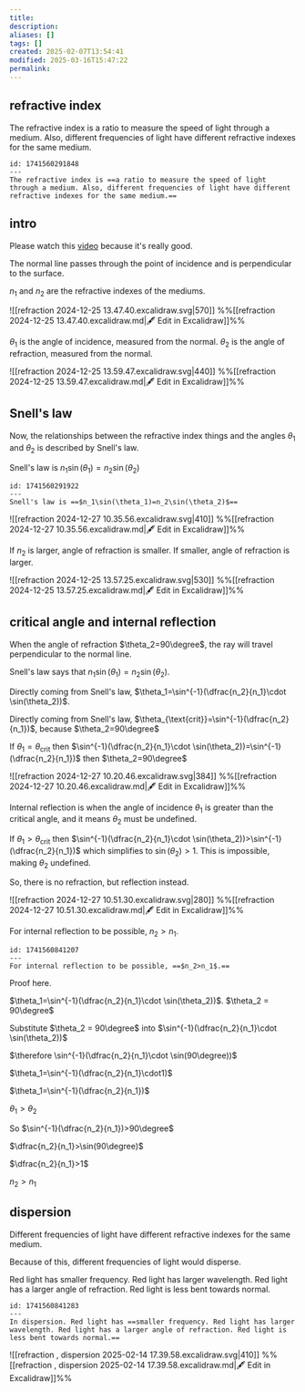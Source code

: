 ```yaml
---
title: 
description: 
aliases: []
tags: []
created: 2025-02-07T13:54:41
modified: 2025-03-16T15:47:22
permalink:
---
```


## refractive index

The refractive index is a ratio to measure the speed of light through a medium. Also, different frequencies of light have different refractive indexes for the same medium.

```anki
id: 1741560291848
---
The refractive index is ==a ratio to measure the speed of light through a medium. Also, different frequencies of light have different refractive indexes for the same medium.==
```

## intro

Please watch this [video](https://www.youtube.com/watch?v=8LebJXjbkfo) because it's really good.

The normal line passes through the point of incidence and is perpendicular to the surface.

$n_1$ and $n_2$ are the refractive indexes of the mediums.



![[refraction 2024-12-25 13.47.40.excalidraw.svg|570]]
%%[[refraction 2024-12-25 13.47.40.excalidraw.md|🖋 Edit in Excalidraw]]%%




$\theta_1$ is the angle of incidence, measured from the normal.
$\theta_2$ is the angle of refraction, measured from the normal.


![[refraction 2024-12-25 13.59.47.excalidraw.svg|440]]
%%[[refraction 2024-12-25 13.59.47.excalidraw.md|🖋 Edit in Excalidraw]]%%

## Snell's law

Now, the relationships between the refractive index things and the angles $\theta_1$ and $\theta_2$ is described by Snell's law.

Snell's law is $n_1\sin(\theta_1)=n_2\sin(\theta_2)$

```anki
id: 1741560291922
---
Snell's law is ==$n_1\sin(\theta_1)=n_2\sin(\theta_2)$==
```

![[refraction 2024-12-27 10.35.56.excalidraw.svg|410]]
%%[[refraction 2024-12-27 10.35.56.excalidraw.md|🖋 Edit in Excalidraw]]%%



If $n_2$ is larger, angle of refraction is smaller. If smaller, angle of refraction is larger.

![[refraction 2024-12-25 13.57.25.excalidraw.svg|530]]
%%[[refraction 2024-12-25 13.57.25.excalidraw.md|🖋 Edit in Excalidraw]]%%

## critical angle and internal reflection

When the angle of refraction $\theta_2=90\degree$, the ray will travel perpendicular to the normal line.

Snell's law says that $n_1\sin(\theta_1)=n_2\sin(\theta_2)$.

Directly coming from Snell's law, $\theta_1=\sin^{-1}(\dfrac{n_2}{n_1}\cdot \sin(\theta_2))$.

Directly coming from Snell's law, $\theta_{\text{crit}}=\sin^{-1}(\dfrac{n_2}{n_1})$, because $\theta_2=90\degree$

If $\theta_1=\theta_{\text{crit}}$ then $\sin^{-1}(\dfrac{n_2}{n_1}\cdot \sin(\theta_2))=\sin^{-1}(\dfrac{n_2}{n_1})$ then $\theta_2=90\degree$

![[refraction 2024-12-27 10.20.46.excalidraw.svg|384]]
%%[[refraction 2024-12-27 10.20.46.excalidraw.md|🖋 Edit in Excalidraw]]%%


Internal reflection is when the angle of incidence $\theta_1$ is greater than the critical angle, and it means $\theta_2$ must be undefined.

If $\theta_1>\theta_{\text{crit}}$ then $\sin^{-1}(\dfrac{n_2}{n_1}\cdot \sin(\theta_2))>\sin^{-1}(\dfrac{n_2}{n_1})$  which simplifies to $\sin(\theta_2)>1$. This is impossible, making $\theta_2$ undefined.

So, there is no refraction, but reflection instead.

![[refraction 2024-12-27 10.51.30.excalidraw.svg|280]]
%%[[refraction 2024-12-27 10.51.30.excalidraw.md|🖋 Edit in Excalidraw]]%%


For internal reflection to be possible, $n_2>n_1$.

```anki
id: 1741560841207
---
For internal reflection to be possible, ==$n_2>n_1$.==
```

Proof here.

$\theta_1=\sin^{-1}(\dfrac{n_2}{n_1}\cdot \sin(\theta_2))$.
$\theta_2 = 90\degree$

Substitute $\theta_2 = 90\degree$ into $\sin^{-1}(\dfrac{n_2}{n_1}\cdot \sin(\theta_2))$

$\therefore \sin^{-1}(\dfrac{n_2}{n_1}\cdot \sin(90\degree))$ 

$\theta_1=\sin^{-1}(\dfrac{n_2}{n_1}\cdot1)$

$\theta_1=\sin^{-1}(\dfrac{n_2}{n_1})$

$\theta_1>\theta_2$

So $\sin^{-1}(\dfrac{n_2}{n_1})>90\degree$

$\dfrac{n_2}{n_1}>\sin(90\degree)$

$\dfrac{n_2}{n_1}>1$

$n_2>n_1$

## dispersion

Different frequencies of light have different refractive indexes for the same medium.

Because of this, different frequencies of light would disperse.

Red light has smaller frequency. Red light has larger wavelength. Red light has a larger angle of refraction. Red light is less bent towards normal.

```anki
id: 1741560841283
---
In dispersion. Red light has ==smaller frequency. Red light has larger wavelength. Red light has a larger angle of refraction. Red light is less bent towards normal.==
```

![[refraction , dispersion 2025-02-14 17.39.58.excalidraw.svg|410]]
%%[[refraction , dispersion 2025-02-14 17.39.58.excalidraw.md|🖋 Edit in Excalidraw]]%%
